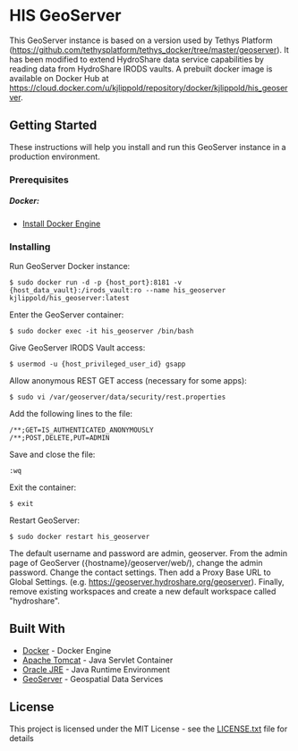 # HIS GeoServer

This GeoServer instance is based on a version used by Tethys Platform (https://github.com/tethysplatform/tethys_docker/tree/master/geoserver). It has been modified to extend HydroShare data service capabilities by reading data from HydroShare IRODS vaults. A prebuilt docker image is available on Docker Hub at https://cloud.docker.com/u/kjlippold/repository/docker/kjlippold/his_geoserver.

## Getting Started

These instructions will help you install and run this GeoServer instance in a production environment.

### Prerequisites

##### Docker:
* [Install Docker Engine](https://docs.docker.com/install/)

### Installing
Run GeoServer Docker instance:
```
$ sudo docker run -d -p {host_port}:8181 -v {host_data_vault}:/irods_vault:ro --name his_geoserver kjlippold/his_geoserver:latest
```

Enter the GeoServer container:
```
$ sudo docker exec -it his_geoserver /bin/bash
```

Give GeoServer IRODS Vault access:
```
$ usermod -u {host_privileged_user_id} gsapp
```

Allow anonymous REST GET access (necessary for some apps):
```
$ sudo vi /var/geoserver/data/security/rest.properties
```

Add the following lines to the file:
```
/**;GET=IS_AUTHENTICATED_ANONYMOUSLY
/**;POST,DELETE,PUT=ADMIN
```

Save and close the file:
```
:wq
```

Exit the container:
```
$ exit
```

Restart GeoServer:
```
$ sudo docker restart his_geoserver
```

The default username and password are admin, geoserver. From the admin page of GeoServer ({hostname}/geoserver/web/), change the admin password. Change the contact settings. Then add a Proxy Base URL to Global Settings. (e.g. https://geoserver.hydroshare.org/geoserver). Finally, remove existing workspaces and create a new default workspace called "hydroshare".

## Built With

* [Docker](https://docs.docker.com) - Docker Engine
* [Apache Tomcat](http://tomcat.apache.org) - Java Servlet Container
* [Oracle JRE](https://www.oracle.com/technetwork/java/javase/overview/index.html) - Java Runtime Environment
* [GeoServer](http://geoserver.org) - Geospatial Data Services

## License

This project is licensed under the MIT License - see the [LICENSE.txt](LICENSE) file for details
